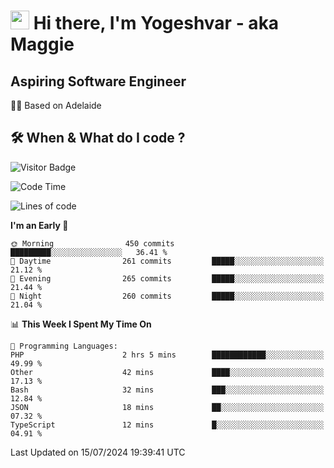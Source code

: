 <h1><img src="https://emojis.slackmojis.com/emojis/images/1531849430/4246/blob-sunglasses.gif?1531849430" width="30"/> Hi there, I'm Yogeshvar - aka Maggie</h1>

## Aspiring Software Engineer
🏂🏻  Based on Adelaide 

## 🛠 When & What do I code ?  

![Visitor Badge](https://visitor-badge.feriirawann.repl.co?username=yogeshvar&repo=yogeshvar&label=Visitors&style=plastic&color=%23457BFF&contentType=svg)

<!--START_SECTION:waka-->
![Code Time](http://img.shields.io/badge/Code%20Time-2%2C909%20hrs%2026%20mins-blue)

![Lines of code](https://img.shields.io/badge/From%20Hello%20World%20I%27ve%20Written-4.2%20million%20lines%20of%20code-blue)

**I'm an Early 🐤** 

```text
🌞 Morning                450 commits         █████████░░░░░░░░░░░░░░░░   36.41 % 
🌆 Daytime                261 commits         █████░░░░░░░░░░░░░░░░░░░░   21.12 % 
🌃 Evening                265 commits         █████░░░░░░░░░░░░░░░░░░░░   21.44 % 
🌙 Night                  260 commits         █████░░░░░░░░░░░░░░░░░░░░   21.04 % 
```


📊 **This Week I Spent My Time On** 

```text
💬 Programming Languages: 
PHP                      2 hrs 5 mins        ████████████░░░░░░░░░░░░░   49.99 % 
Other                    42 mins             ████░░░░░░░░░░░░░░░░░░░░░   17.13 % 
Bash                     32 mins             ███░░░░░░░░░░░░░░░░░░░░░░   12.84 % 
JSON                     18 mins             ██░░░░░░░░░░░░░░░░░░░░░░░   07.32 % 
TypeScript               12 mins             █░░░░░░░░░░░░░░░░░░░░░░░░   04.91 % 
```


 Last Updated on 15/07/2024 19:39:41 UTC
<!--END_SECTION:waka-->
